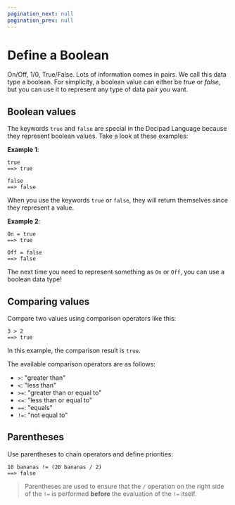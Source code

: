 ```yaml
---
pagination_next: null
pagination_prev: null
---
```


# Define a Boolean

On/Off, 1/0, True/False. Lots of information comes in pairs. We call this data type a boolean. For simplicity, a boolean value can either be _true_ or _false_, but you can use it to represent any type of data pair you want.

## Boolean values

The keywords `true` and `false` are special in the Decipad Language because they represent boolean values. Take a look at these examples:

**Example 1**:

```deci live
true
==> true
```

```deci live
false
==> false
```

When you use the keywords `true` or `false`, they will return themselves since they represent a value.

**Example 2**:

```deci live
On = true
==> true
```

```deci live
Off = false
==> false
```

The next time you need to represent something as `On` or `Off`, you can use a boolean data type!

## Comparing values

Compare two values using comparison operators like this:

```deci live
3 > 2
==> true
```

In this example, the comparison result is `true`.

The available comparison operators are as follows:

- `>`: "greater than"
- `<`: "less than"
- `>=`: "greater than or equal to"
- `<=`: "less than or equal to"
- `==`: "equals"
- `!=`: "not equal to"

## Parentheses

Use parentheses to chain operators and define priorities:

```deci live
10 bananas != (20 bananas / 2)
==> false
```

> Parentheses are used to ensure that the `/` operation on the right side of the `!=` is performed **before** the evaluation of the `!=` itself.

